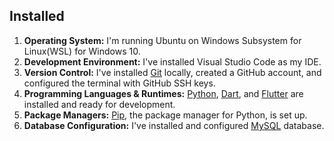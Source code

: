## Installed
1. **Operating System:** I'm running Ubuntu on Windows Subsystem for Linux(WSL) for Windows 10.
2. **Development Environment:** I've installed Visual Studio Code as my IDE.
3. **Version Control:** I've installed [Git](https://github.com/Powerlearnproject/se-assignment-1-setting-up-your-developer-environment-kev065/blob/main/images/git/git-version.png) locally, created a GitHub account, and configured the terminal with GitHub SSH keys.
4. **Programming Languages & Runtimes:** [Python](https://github.com/Powerlearnproject/se-assignment-1-setting-up-your-developer-environment-kev065/blob/main/images/python/python-version.png), [Dart](https://github.com/Powerlearnproject/se-assignment-1-setting-up-your-developer-environment-kev065/blob/main/images/dart/dart.png), and [Flutter](https://github.com/Powerlearnproject/se-assignment-1-setting-up-your-developer-environment-kev065/blob/main/images/flutter/version.png) are installed and ready for development.
5. **Package Managers:** [Pip](https://github.com/Powerlearnproject/se-assignment-1-setting-up-your-developer-environment-kev065/blob/main/images/pip/pip.png), the package manager for Python, is set up.
6. **Database Configuration:** I've installed and configured [MySQL](https://github.com/Powerlearnproject/se-assignment-1-setting-up-your-developer-environment-kev065/blob/main/images/mysql-steps/4.png) database.

